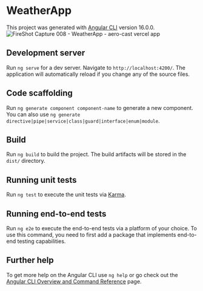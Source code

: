 # WeatherApp

This project was generated with [Angular CLI](https://github.com/angular/angular-cli) version 16.0.0.
![FireShot Capture 008 - WeatherApp - aero-cast vercel app](https://github.com/PremShakti/AeroCast/assets/112472700/6d5c106a-7f1a-48f2-974f-16a5647e476a)

## Development server

Run `ng serve` for a dev server. Navigate to `http://localhost:4200/`. The application will automatically reload if you change any of the source files.

## Code scaffolding

Run `ng generate component component-name` to generate a new component. You can also use `ng generate directive|pipe|service|class|guard|interface|enum|module`.

## Build

Run `ng build` to build the project. The build artifacts will be stored in the `dist/` directory.

## Running unit tests

Run `ng test` to execute the unit tests via [Karma](https://karma-runner.github.io).

## Running end-to-end tests

Run `ng e2e` to execute the end-to-end tests via a platform of your choice. To use this command, you need to first add a package that implements end-to-end testing capabilities.

## Further help

To get more help on the Angular CLI use `ng help` or go check out the [Angular CLI Overview and Command Reference](https://angular.io/cli) page.
